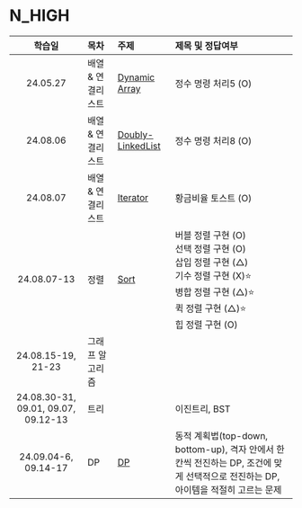# N_HIGH

|               학습일                | 목차              | 주제                                                           | 제목 및 정답여부                                                                                                                                                |
| :---------------------------------: | :---------------- | :------------------------------------------------------------- | :-------------------------------------------------------------------------------------------------------------------------------------------------------------- |
|              24.05.27               | 배열 & 연결리스트 | [Dynamic Array](./배열,%20연결리스트/Dynamic%20Array.js)       | 정수 명령 처리5 (O)                                                                                                                                             |
|              24.08.06               | 배열 & 연결리스트 | [Doubly-LinkedList](./배열,%20연결리스트/Doubly-LinkedList.js) | 정수 명령 처리8 (O)                                                                                                                                             |
|              24.08.07               | 배열 & 연결리스트 | [Iterator](./배열,%20연결리스트/Iterator.js)                   | 황금비율 토스트 (O)                                                                                                                                             |
|             24.08.07-13             | 정렬              | [Sort](./정렬/sort.js)                                         | 버블 정렬 구현 (O)<br>선택 정렬 구현 (O)<br>삽입 정렬 구현 (△)<br>기수 정렬 구현 (X)⭐️<br>병합 정렬 구현 (△)⭐️<br>퀵 정렬 구현 (△)⭐️<br>힙 정렬 구현 (O)<br> |
|         24.08.15-19, 21-23          | 그래프 알고리즘   |
| 24.08.30-31, 09.01, 09.07, 09.12-13 | 트리              |                                                                | 이진트리, BST                                                                                                                                                   |
|        24.09.04-6, 09.14-17         | DP                | [DP](./DP/DP.js)                                               | 동적 계획법(top-down, bottom-up), 격자 안에서 한 칸씩 전진하는 DP, 조건에 맞게 선택적으로 전진하는 DP, 아이템을 적절히 고르는 문제                              |
